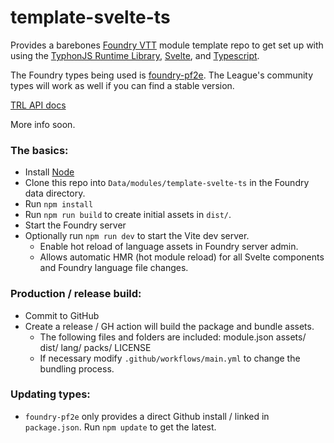 # template-svelte-ts
Provides a barebones [Foundry VTT](https://foundryvtt.com/) module template repo to get set up with using the [TyphonJS Runtime Library](https://github.com/typhonjs-fvtt-lib/runtime), [Svelte](https://svelte.dev/), and [Typescript](https://www.typescriptlang.org/).

The Foundry types being used is [foundry-pf2e](https://github.com/7H3LaughingMan/foundry-pf2e). The League's community
types will work as well if you can find a stable version.

[TRL API docs](https://typhonjs-fvtt-lib.github.io/api-docs/index.html)

More info soon.

### The basics:
- Install [Node](https://nodejs.org/)
- Clone this repo into `Data/modules/template-svelte-ts` in the Foundry data directory.
- Run `npm install`
- Run `npm run build` to create initial assets in `dist/`.
- Start the Foundry server
- Optionally run `npm run dev` to start the Vite dev server.
  - Enable hot reload of language assets in Foundry server admin.
  - Allows automatic HMR (hot module reload) for all Svelte components and Foundry language file changes.

### Production / release build:
- Commit to GitHub
- Create a release / GH action will build the package and bundle assets.
  - The following files and folders are included: module.json assets/ dist/ lang/ packs/ LICENSE
  - If necessary modify `.github/workflows/main.yml` to change the bundling process.

### Updating types:
- `foundry-pf2e` only provides a direct Github install / linked in `package.json`. Run `npm update` to get the latest.
